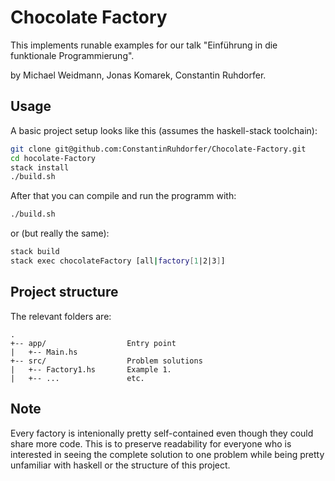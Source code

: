 # Chocolate Factory

This implements runable examples for our talk "Einführung in die funktionale Programmierung".

by Michael Weidmann, Jonas Komarek, Constantin Ruhdorfer.

## Usage

A basic project setup looks like this (assumes the haskell-stack toolchain):

```sh
git clone git@github.com:ConstantinRuhdorfer/Chocolate-Factory.git
cd hocolate-Factory
stack install
./build.sh
```

After that you can compile and run the programm with:

```sh
./build.sh
```

or (but really the same):

```sh
stack build
stack exec chocolateFactory [all|factory[1|2|3]]
```

## Project structure

The relevant folders are:

```
.
+-- app/                  Entry point
|   +-- Main.hs
+-- src/                  Problem solutions
|   +-- Factory1.hs       Example 1.
|   +-- ...               etc.
```

## Note

Every factory is intenionally pretty self-contained even though they could share more code.
This is to preserve readability for everyone who is interested in seeing the complete solution to one problem while being pretty unfamiliar with haskell or the structure of this project.
